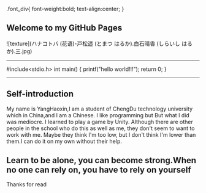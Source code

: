 .font_div{
    font-weight:bold;
    text-align:center;
    }

## Welcome to my GitHub Pages
![texture](ハナコトバ (花语)-戸松遥 (とまつ はるか).白石晴香 (しらいし はるか).三.jpg)
***
#include<stdio.h>
int main()
{
    printf("hello world!!!");
    return 0;
}
***
## Self-introduction
My name is YangHaoxin,I am a student of ChengDu technology university which in China,and I am a Chinese.
I like programming but But what I did was mediocre.
I learned to play a game by Unity.
Although there are other people in the school who do this as well as me, they don't seem to want to work with me. 
Maybe they think I'm too low, but I don't think I'm lower than them.I can do it on my own without their help.

## Learn to be alone, you can become strong.When no one can rely on, you have to rely on yourself
<div class="font_div">
    Thanks for read
</div>
